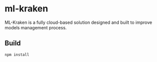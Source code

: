 # ml-kraken

ML-Kraken is a fully cloud-based solution designed and built to improve models management process.

## Build

``` npm install ```
